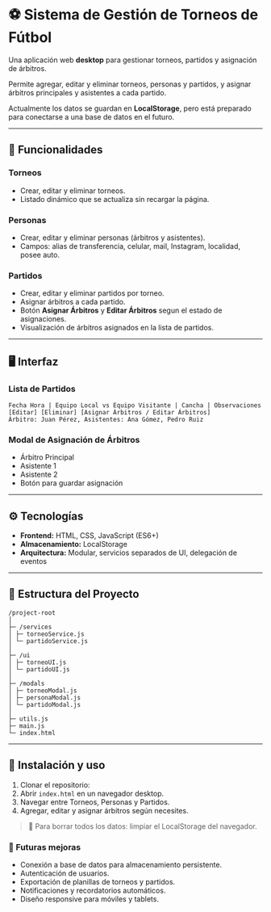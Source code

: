# ⚽ Sistema de Gestión de Torneos de Fútbol

Una aplicación web **desktop** para gestionar torneos, partidos y asignación de árbitros.  

Permite agregar, editar y eliminar torneos, personas y partidos, y asignar árbitros principales y asistentes a cada partido.  

Actualmente los datos se guardan en **LocalStorage**, pero está preparado para conectarse a una base de datos en el futuro.

---

## 🎯 Funcionalidades

### Torneos
- Crear, editar y eliminar torneos.
- Listado dinámico que se actualiza sin recargar la página.

### Personas
- Crear, editar y eliminar personas (árbitros y asistentes).
- Campos: alias de transferencia, celular, mail, Instagram, localidad, posee auto.

### Partidos
- Crear, editar y eliminar partidos por torneo.
- Asignar árbitros a cada partido.
- Botón **Asignar Árbitros** y **Editar Árbitros** segun el estado de asignaciones.
- Visualización de árbitros asignados en la lista de partidos.

---

## 🖥 Interfaz

### Lista de Partidos

```text
Fecha Hora | Equipo Local vs Equipo Visitante | Cancha | Observaciones
[Editar] [Eliminar] [Asignar Árbitros / Editar Árbitros]
Árbitro: Juan Pérez, Asistentes: Ana Gómez, Pedro Ruiz
```

### Modal de Asignación de Árbitros

- Árbitro Principal
- Asistente 1
- Asistente 2
- Botón para guardar asignación

---

## ⚙️ Tecnologías

- **Frontend:** HTML, CSS, JavaScript (ES6+)
- **Almacenamiento:** LocalStorage
- **Arquitectura:** Modular, servicios separados de UI, delegación de eventos

---

## 📂 Estructura del Proyecto

```
/project-root
│
├─ /services
│ ├─ torneoService.js
│ └─ partidoService.js
│
├─ /ui
│ ├─ torneoUI.js
│ └─ partidoUI.js
│
├─ /modals
│ ├─ torneoModal.js
│ ├─ personaModal.js
│ └─ partidoModal.js
│
├─ utils.js
├─ main.js
└─ index.html
```


---

## 🚀 Instalación y uso

1. Clonar el repositorio:
2. Abrir `index.html` en un navegador desktop.
3. Navegar entre Torneos, Personas y Partidos.
4. Agregar, editar y asignar árbitros según necesites.
> 🔹 Para borrar todos los datos: limpiar el LocalStorage del navegador.

### 🔮 Futuras mejoras

- Conexión a base de datos para almacenamiento persistente.
- Autenticación de usuarios.
- Exportación de planillas de torneos y partidos.
- Notificaciones y recordatorios automáticos.
- Diseño responsive para móviles y tablets.